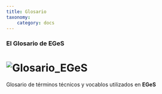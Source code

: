 ```yaml
---
title: Glosario
taxonomy:
    category: docs
---
```


### El Glosario de **EGeS**

# ![Glosario_EGeS](../../imagenes/glosario_icon.png?lightbox=400&resize=200)

Glosario de términos técnicos y vocablos utilizados en **EGeS**